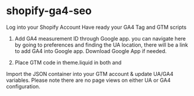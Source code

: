 # shopify-ga4-seo

Log into your Shopify Account 
Have ready your GA4 Tag and GTM scripts

1. Add GA4 measurement ID through Google app. 
you can navigate here by going to preferences and finding the UA location, there will be a link to add GA4 into Google app. 
Download Google App if needed. 


2. Place GTM code in theme.liquid in both <head> and <body> 

Import the JSON container into your GTM account & update UA/GA4 variables. Please note there are no page views on either UA or GA4 configuration. 
